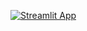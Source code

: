[![Streamlit App](https://static.streamlit.io/badges/streamlit_badge_black_white.svg)](https://mediaice.streamlit.app)